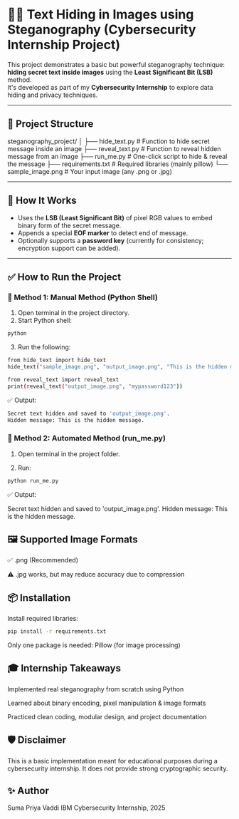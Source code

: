 # 🕵️‍♀️ Text Hiding in Images using Steganography (Cybersecurity Internship Project)

This project demonstrates a basic but powerful steganography technique: **hiding secret text inside images** using the **Least Significant Bit (LSB)** method.  
It's developed as part of my **Cybersecurity Internship** to explore data hiding and privacy techniques.

---

## 📂 Project Structure

steganography_project/
│
├── hide_text.py # Function to hide secret message inside an image
├── reveal_text.py # Function to reveal hidden message from an image
├── run_me.py # One-click script to hide & reveal the message
├── requirements.txt # Required libraries (mainly pillow)
└── sample_image.png # Your input image (any .png or .jpg)



---

## 🔧 How It Works

- Uses the **LSB (Least Significant Bit)** of pixel RGB values to embed binary form of the secret message.
- Appends a special **EOF marker** to detect end of message.
- Optionally supports a **password key** (currently for consistency; encryption support can be added).

---

## ✅ How to Run the Project

### 🔹 Method 1: Manual Method (Python Shell)

1. Open terminal in the project directory.
2. Start Python shell:

```bash
python
```
3. Run the following:

```bash
from hide_text import hide_text
hide_text("sample_image.png", "output_image.png", "This is the hidden message.", "mypassword123")

from reveal_text import reveal_text
print(reveal_text("output_image.png", "mypassword123"))
```
✅ Output:

```bash
Secret text hidden and saved to 'output_image.png'.
Hidden message: This is the hidden message.
```

### 🔹 Method 2: Automated Method (run_me.py)
1. Open terminal in the project folder.

2. Run:

```bash
python run_me.py
```
✅ Output:

Secret text hidden and saved to 'output_image.png'.
Hidden message: This is the hidden message.

## 🖼️ Supported Image Formats
✅ .png (Recommended)

⚠️ .jpg works, but may reduce accuracy due to compression

## 📦 Installation
Install required libraries:

```bash
pip install -r requirements.txt
```
Only one package is needed:
Pillow (for image processing)

## 🎓 Internship Takeaways
Implemented real steganography from scratch using Python

Learned about binary encoding, pixel manipulation & image formats

Practiced clean coding, modular design, and project documentation

## 🛡️ Disclaimer
This is a basic implementation meant for educational purposes during a cybersecurity internship.
It does not provide strong cryptographic security.

## ✨ Author
Suma Priya Vaddi
IBM Cybersecurity Internship, 2025


